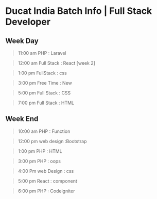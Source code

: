 #   Ducat India Batch Info | Full Stack Developer

## Week Day

> 11:00 am PHP  : Laravel 

> 12:00 am Full Stack : React [week 2]

> 1:00 pm FullStack : css

> 3:00 pm Free Time : New 

> 5:00 pm Full Stack : CSS

> 7:00 pm Full Stack : HTML

## Week End

> 10:00 am PHP : Function

> 12:00 pm web design :Bootstrap

> 1:00 pm PHP : HTML

> 3:00 pm PHP : oops

> 4:00 Pm web Design : css 

> 5:00 pm React : component

> 6:00 pm PHP : Codeigniter 
